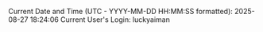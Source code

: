 Current Date and Time (UTC - YYYY-MM-DD HH:MM:SS formatted): 2025-08-27 18:24:06
Current User's Login: luckyaiman
